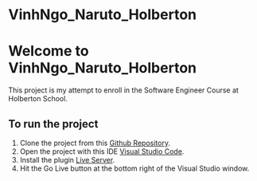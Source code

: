# VinhNgo_Naruto_Holberton

# Welcome to VinhNgo_Naruto_Holberton

This project is my attempt to enroll in the Software Engineer Course at Holberton School.

## To run the project

1. Clone the project from this [Github Repository](git@github.com:vinhngogia0906/VinhNgo_Naruto_Holberton.git).
2. Open the project with this IDE [Visual Studio Code](https://code.visualstudio.com/).
3. Install the plugin [Live Server](https://marketplace.visualstudio.com/items?itemName=ritwickdey.LiveServer).
4. Hit the Go Live button at the bottom right of the Visual Studio window.
